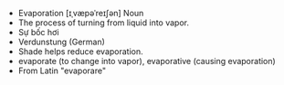 - Evaporation	[ɪˌvæpəˈreɪʃən]	Noun	
- The process of turning from liquid into vapor.
- Sự bốc hơi
- Verdunstung (German)
- Shade helps reduce evaporation.
- evaporate (to change into vapor), evaporative (causing evaporation)
- From Latin "evaporare"